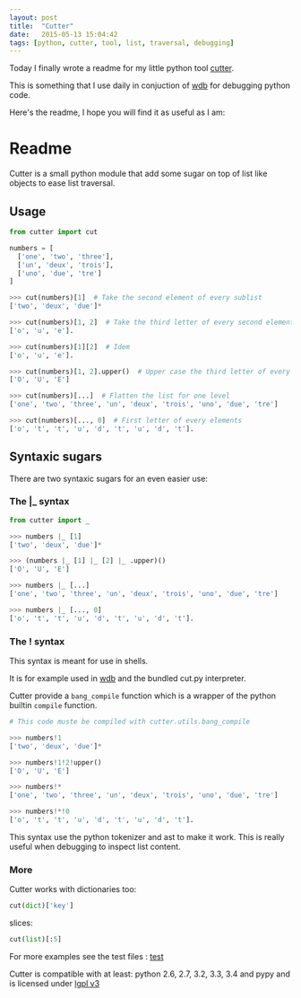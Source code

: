 ```yaml
---
layout: post
title:  "Cutter"
date:   2015-05-13 15:04:42
tags: [python, cutter, tool, list, traversal, debugging]
---
```



Today I finally wrote a readme for my little python tool [cutter](https://github.com/paradoxxxzero/cutter/).

This is something that I use daily in conjuction of [wdb](https://github.com/Kozea/wdb) for debugging python code.

Here's the readme, I hope you will find it as useful as I am:

# Readme

Cutter is a small python module that add some sugar on top of list like objects to ease list traversal.

## Usage

```python
from cutter import cut

numbers = [
  ['one', 'two', 'three'],
  ['un', 'deux', 'trois'],
  ['uno', 'due', 'tre']
]

>>> cut(numbers)[1]  # Take the second element of every sublist
['two', 'deux', 'due']*

>>> cut(numbers)[1, 2]  # Take the third letter of every second element of every sublist
['o', 'u', 'e'].

>>> cut(numbers)[1][2]  # Idem
['o', 'u', 'e'].

>>> cut(numbers)[1, 2].upper()  # Upper case the third letter of every second element of every sublist
['O', 'U', 'E']

>>> cut(numbers)[...]  # Flatten the list for one level
['one', 'two', 'three', 'un', 'deux', 'trois', 'uno', 'due', 'tre']

>>> cut(numbers)[..., 0]  # First letter of every elements
['o', 't', 't', 'u', 'd', 't', 'u', 'd', 't'].
```

## Syntaxic sugars

There are two syntaxic sugars for an even easier use:

### The |_ syntax

```python
from cutter import _

>>> numbers |_ [1]
['two', 'deux', 'due']*

>>> (numbers |_ [1] |_ [2] |_ .upper)()
['O', 'U', 'E']

>>> numbers |_ [...]
['one', 'two', 'three', 'un', 'deux', 'trois', 'uno', 'due', 'tre']

>>> numbers |_ [..., 0]
['o', 't', 't', 'u', 'd', 't', 'u', 'd', 't'].

```
### The ! syntax
This syntax is meant for use in shells.

It is for example used in [wdb](https://github.com/Kozea/wdb) and the bundled cut.py interpreter.

Cutter provide a `bang_compile` function which is a wrapper of the python builtin `compile` function.


```python
# This code muste be compiled with cutter.utils.bang_compile

>>> numbers!1
['two', 'deux', 'due']*

>>> numbers!1!2!upper()
['O', 'U', 'E']

>>> numbers!*
['one', 'two', 'three', 'un', 'deux', 'trois', 'uno', 'due', 'tre']

>>> numbers!*!0
['o', 't', 't', 'u', 'd', 't', 'u', 'd', 't'].
```

This syntax use the python tokenizer and ast to make it work. This is really useful when debugging to inspect list content.

### More

Cutter works with dictionaries too:
```python
cut(dict)['key']
```

slices:
```python
cut(list)[:5]
```


For more examples see the test files : [test](https://github.com/paradoxxxzero/cutter/tree/master/test)

Cutter is compatible with at least: python 2.6, 2.7, 3.2, 3.3, 3.4 and pypy and is licensed under [lgpl v3](http://www.gnu.org/licenses/lgpl.html)
